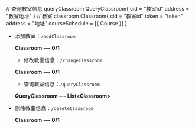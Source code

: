 // 查询教室信息 queryClassroom
QueryClassroom{
    cid = "教室id"
    address = "教室地址"
}
// 教室 classroom
Classroom{
    cid = "教室id"
	token = "token"	
	address = "地址"
	courseSchedule = [{
    	Course
	}]
}
- 添加教室：`/addClassroom`

  **Classroom --- 0/1**
  - 修改教室信息：`/changeClassroom`

  **Classroom --- 0/1**
  - 查询教室信息：`/queryClassroom`

  **QueryClassroom --- List\<Classroom>**
- 删除教室信息：`/deleteClassroom`

  **Classroom --- 0/1**


